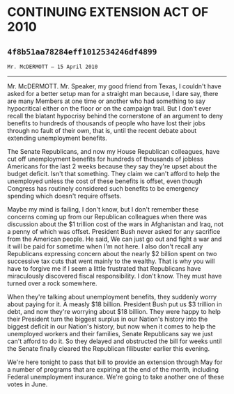 # CONTINUING EXTENSION ACT OF 2010
## `4f8b51aa78284eff1012534246df4899`
`Mr. McDERMOTT — 15 April 2010`

---


Mr. McDERMOTT. Mr. Speaker, my good friend from Texas, I couldn't 
have asked for a better setup man for a straight man because, I dare 
say, there are many Members at one time or another who had something to 
say hypocritical either on the floor or on the campaign trail. But I 
don't ever recall the blatant hypocrisy behind the cornerstone of an 
argument to deny benefits to hundreds of thousands of people who have 
lost their jobs through no fault of their own, that is, until the 
recent debate about extending unemployment benefits.

The Senate Republicans, and now my House Republican colleagues, have 
cut off unemployment benefits for hundreds of thousands of jobless 
Americans for the last 2 weeks because they say they're upset about the 
budget deficit. Isn't that something. They claim we can't afford to 
help the unemployed unless the cost of these benefits is offset, even 
though Congress has routinely considered such benefits to be emergency 
spending which doesn't require offsets.

Maybe my mind is failing, I don't know, but I don't remember these 
concerns coming up from our Republican colleagues when there was 
discussion about the $1 trillion cost of the wars in Afghanistan and 
Iraq, not a penny of which was offset. President Bush never asked for 
any sacrifice from the American people. He said, We can just go out and 
fight a war and it will be paid for sometime when I'm not here. I also 
don't recall any Republicans expressing concern about the nearly $2 
billion spent on two successive tax cuts that went mainly to the 
wealthy. That is why you will have to forgive me if I seem a little 
frustrated that Republicans have miraculously discovered fiscal 
responsibility. I don't know. They must have turned over a rock 
somewhere.

When they're talking about unemployment benefits, they suddenly worry 
about paying for it. A measly $18 billion. President Bush put us $3 
trillion in debt, and now they're worrying about $18 billion. They were 
happy to help their President turn the biggest surplus in our Nation's 
history into the biggest deficit in our Nation's history, but now when 
it comes to help the unemployed workers and their families, Senate 
Republicans say we just can't afford to do it. So they delayed and 
obstructed the bill for weeks until the Senate finally cleared the 
Republican filibuster earlier this evening.

We're here tonight to pass that bill to provide an extension through 
May for a number of programs that are expiring at the end of the month, 
including Federal unemployment insurance. We're going to take another 
one of these votes in June.